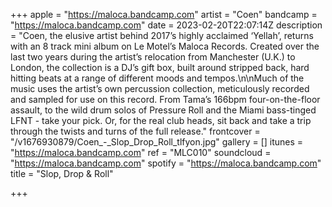 +++
apple = "https://maloca.bandcamp.com"
artist = "Coen"
bandcamp = "https://maloca.bandcamp.com"
date = 2023-02-20T22:07:14Z
description = "Coen, the elusive artist behind 2017’s highly acclaimed ‘Yellah’, returns with an 8 track mini album on Le Motel’s Maloca Records. Created over the last two years during the artist’s relocation from Manchester (U.K.) to London, the collection is a DJ’s gift box, built around stripped back, hard hitting beats at a range of different moods and tempos.\n\nMuch of the music uses the artist’s own percussion collection, meticulously recorded and sampled for use on this record. From Tama’s 166bpm four-on-the-floor assault, to the wild drum solos of Pressure Roll and the Miami bass-tinged LFNT - take your pick. Or, for the real club heads, sit back and take a trip through the twists and turns of the full release."
frontcover = "/v1676930879/Coen_-_Slop_Drop_Roll_tlfyon.jpg"
gallery = []
itunes = "https://maloca.bandcamp.com"
ref = "MLC010"
soundcloud = "https://maloca.bandcamp.com"
spotify = "https://maloca.bandcamp.com"
title = "Slop, Drop & Roll"

+++
